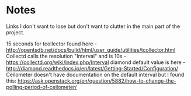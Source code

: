 # Notes
Links I don't want to lose but don't want to clutter in the main part of the project.




15 seconds for tcollector found here - http://opentsdb.net/docs/build/html/user_guide/utilities/tcollector.html
Collectd calls the resolution "Interval" and is 10s - https://collectd.org/wiki/index.php/Interval
diamond default value is here - http://diamond.readthedocs.io/en/latest/Getting-Started/Configuration/
Ceilometer doesn't have documentation on the default interval but I found this: https://ask.openstack.org/en/question/5882/how-to-change-the-polling-period-of-ceilometer/
